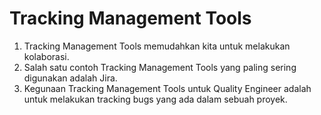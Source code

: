 # Tracking Management Tools

1. Tracking Management Tools memudahkan kita untuk melakukan kolaborasi.
2. Salah satu contoh Tracking Management Tools yang paling sering digunakan adalah Jira.
3. Kegunaan Tracking Management Tools untuk Quality Engineer adalah untuk melakukan tracking bugs yang ada dalam sebuah proyek.